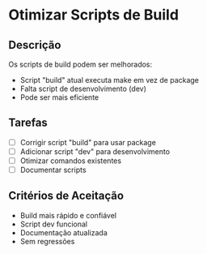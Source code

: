# Otimizar Scripts de Build

## Descrição

Os scripts de build podem ser melhorados:

- Script "build" atual executa make em vez de package
- Falta script de desenvolvimento (dev)
- Pode ser mais eficiente

## Tarefas

- [ ] Corrigir script "build" para usar package
- [ ] Adicionar script "dev" para desenvolvimento
- [ ] Otimizar comandos existentes
- [ ] Documentar scripts

## Critérios de Aceitação

- Build mais rápido e confiável
- Script dev funcional
- Documentação atualizada
- Sem regressões
